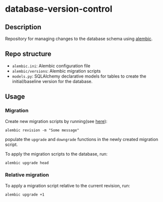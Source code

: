 # database-version-control

## Description

Repository for managing changes to the database schema using [alembic](https://alembic.sqlalchemy.org/en/latest/tutorial.html#).

## Repo structure

- `alembic.ini`: Alembic configuration file
- `alembic/versions`: Alembic migration scripts
- `models.py`: SQLAlchemy declarative models for tables to create the initial/baseline version for the database.

## Usage

### Migration 

Create new migration scripts by running(see [here](https://alembic.sqlalchemy.org/en/latest/tutorial.html#:~:text=Create%20a%20Migration%20Script%C2%B6)):

```
alembic revision -m "Some message"
```

populate the `upgrade` and `downgrade` functions in the newly created migration script.

To apply the migration scripts to the database, run:

```
alembic upgrade head
```

### Relative migration

To apply a migration script relative to the current revision, run:

```
alembic upgrade +1
```